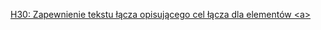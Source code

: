 [H30: Zapewnienie tekstu łącza opisującego cel łącza dla elementów &lt;a&gt;](https://www.w3.org/WAI/WCAG21/Techniques/html/H30)